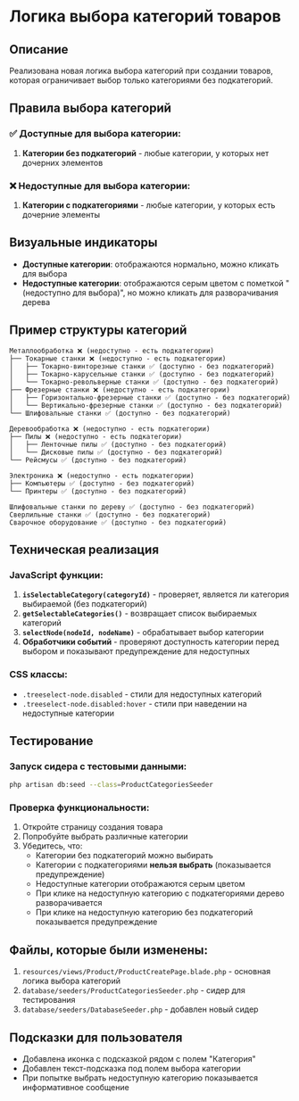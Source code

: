 # Логика выбора категорий товаров

## Описание

Реализована новая логика выбора категорий при создании товаров, которая ограничивает выбор только категориями без подкатегорий.

## Правила выбора категорий

### ✅ Доступные для выбора категории:
1. **Категории без подкатегорий** - любые категории, у которых нет дочерних элементов

### ❌ Недоступные для выбора категории:
1. **Категории с подкатегориями** - любые категории, у которых есть дочерние элементы

## Визуальные индикаторы

- **Доступные категории**: отображаются нормально, можно кликать для выбора
- **Недоступные категории**: отображаются серым цветом с пометкой "(недоступно для выбора)", но можно кликать для разворачивания дерева

## Пример структуры категорий

```
Металлообработка ❌ (недоступно - есть подкатегории)
├── Токарные станки ❌ (недоступно - есть подкатегории)
│   ├── Токарно-винторезные станки ✅ (доступно - без подкатегорий)
│   ├── Токарно-карусельные станки ✅ (доступно - без подкатегорий)
│   └── Токарно-револьверные станки ✅ (доступно - без подкатегорий)
├── Фрезерные станки ❌ (недоступно - есть подкатегории)
│   ├── Горизонтально-фрезерные станки ✅ (доступно - без подкатегорий)
│   └── Вертикально-фрезерные станки ✅ (доступно - без подкатегорий)
└── Шлифовальные станки ✅ (доступно - без подкатегорий)

Деревообработка ❌ (недоступно - есть подкатегории)
├── Пилы ❌ (недоступно - есть подкатегории)
│   ├── Ленточные пилы ✅ (доступно - без подкатегорий)
│   └── Дисковые пилы ✅ (доступно - без подкатегорий)
└── Рейсмусы ✅ (доступно - без подкатегорий)

Электроника ❌ (недоступно - есть подкатегории)
├── Компьютеры ✅ (доступно - без подкатегорий)
└── Принтеры ✅ (доступно - без подкатегорий)

Шлифовальные станки по дереву ✅ (доступно - без подкатегорий)
Сверлильные станки ✅ (доступно - без подкатегорий)
Сварочное оборудование ✅ (доступно - без подкатегорий)
```

## Техническая реализация

### JavaScript функции:

1. **`isSelectableCategory(categoryId)`** - проверяет, является ли категория выбираемой (без подкатегорий)
2. **`getSelectableCategories()`** - возвращает список выбираемых категорий
3. **`selectNode(nodeId, nodeName)`** - обрабатывает выбор категории
4. **Обработчики событий** - проверяют доступность категории перед выбором и показывают предупреждение для недоступных

### CSS классы:

- `.treeselect-node.disabled` - стили для недоступных категорий
- `.treeselect-node.disabled:hover` - стили при наведении на недоступные категории

## Тестирование

### Запуск сидера с тестовыми данными:

```bash
php artisan db:seed --class=ProductCategoriesSeeder
```

### Проверка функциональности:

1. Откройте страницу создания товара
2. Попробуйте выбрать различные категории
3. Убедитесь, что:
   - Категории без подкатегорий можно выбирать
   - Категории с подкатегориями **нельзя выбрать** (показывается предупреждение)
   - Недоступные категории отображаются серым цветом
   - При клике на недоступную категорию с подкатегориями дерево разворачивается
   - При клике на недоступную категорию без подкатегорий показывается предупреждение

## Файлы, которые были изменены:

1. `resources/views/Product/ProductCreatePage.blade.php` - основная логика выбора категорий
2. `database/seeders/ProductCategoriesSeeder.php` - сидер для тестирования
3. `database/seeders/DatabaseSeeder.php` - добавлен новый сидер

## Подсказки для пользователя

- Добавлена иконка с подсказкой рядом с полем "Категория"
- Добавлен текст-подсказка под полем выбора категории
- При попытке выбрать недоступную категорию показывается информативное сообщение 